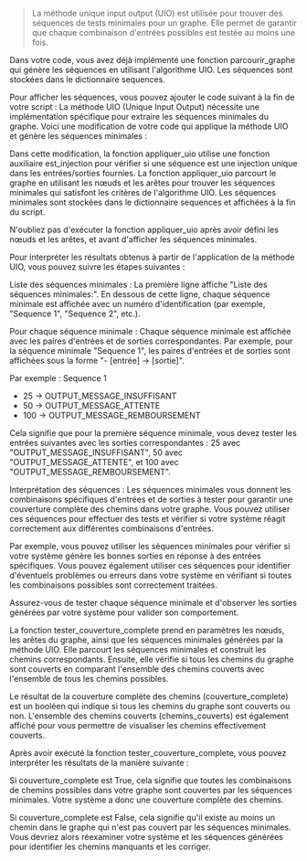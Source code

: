 > La méthode unique input output (UIO) est utilisée pour trouver des séquences de tests minimales pour un graphe. 
> Elle permet de garantir que chaque combinaison d'entrées possibles est testée au moins une fois.

Dans votre code, vous avez déjà implémenté une fonction parcourir_graphe qui génère les séquences en utilisant l'algorithme UIO. 
Les séquences sont stockées dans le dictionnaire sequences.

Pour afficher les séquences, vous pouvez ajouter le code suivant à la fin de votre script :
La méthode UIO (Unique Input Output) nécessite une implémentation spécifique pour extraire les séquences minimales du graphe. 
Voici une modification de votre code qui applique la méthode UIO et génère les séquences minimales :


Dans cette modification, 
la fonction appliquer_uio utilise une fonction auxiliaire est_injection 
pour vérifier si une séquence est une injection unique dans les entrées/sorties fournies. 
La fonction appliquer_uio parcourt le graphe en utilisant les nœuds et les arêtes pour trouver les séquences minimales 
qui satisfont les critères de l'algorithme UIO. 
Les séquences minimales sont stockées dans le dictionnaire sequences et affichées à la fin du script.

N'oubliez pas d'exécuter la fonction appliquer_uio 
après avoir défini les nœuds et les arêtes, et avant d'afficher les séquences minimales.

Pour interpréter les résultats obtenus à partir de l'application de la méthode UIO, vous pouvez suivre les étapes suivantes :

Liste des séquences minimales : 
La première ligne affiche "Liste des séquences minimales:". 
En dessous de cette ligne, chaque séquence minimale est affichée avec un numéro d'identification (par exemple, "Sequence 1", "Sequence 2", etc.).

Pour chaque séquence minimale : 
Chaque séquence minimale est affichée avec les paires d'entrées et de sorties correspondantes. 
Par exemple, pour la séquence minimale "Sequence 1", 
les paires d'entrées et de sorties sont affichées sous la forme "- [entrée] -> [sortie]".

Par exemple :
Sequence 1
- 25 -> OUTPUT_MESSAGE_INSUFFISANT
- 50 -> OUTPUT_MESSAGE_ATTENTE
- 100 -> OUTPUT_MESSAGE_REMBOURSEMENT

Cela signifie que pour la première séquence minimale, 
vous devez tester les entrées suivantes avec les sorties correspondantes : 
25 avec "OUTPUT_MESSAGE_INSUFFISANT", 
50 avec "OUTPUT_MESSAGE_ATTENTE", 
et 100 avec "OUTPUT_MESSAGE_REMBOURSEMENT".

Interprétation des séquences : 
Les séquences minimales vous donnent les combinaisons spécifiques d'entrées et de sorties à tester 
pour garantir une couverture complète des chemins dans votre graphe. 
Vous pouvez utiliser ces séquences pour effectuer des tests et 
vérifier si votre système réagit correctement aux différentes combinaisons d'entrées.

Par exemple, vous pouvez utiliser les séquences minimales 
pour vérifier si votre système génère les bonnes sorties en réponse à des entrées spécifiques. 
Vous pouvez également utiliser ces séquences pour identifier 
d'éventuels problèmes ou erreurs dans votre système en vérifiant si toutes les combinaisons possibles sont correctement traitées.

Assurez-vous de tester chaque séquence minimale et d'observer les sorties générées par votre système pour valider son comportement.

La fonction tester_couverture_complete prend en paramètres les nœuds, 
les arêtes du graphe, ainsi que les séquences minimales générées par la méthode UIO. 
Elle parcourt les séquences minimales et construit les chemins correspondants. 
Ensuite, elle vérifie si tous les chemins du graphe sont couverts 
en comparant l'ensemble des chemins couverts avec l'ensemble de tous les chemins possibles.

Le résultat de la couverture complète des chemins (couverture_complete) 
est un booléen qui indique si tous les chemins du graphe sont couverts ou non. 
L'ensemble des chemins couverts (chemins_couverts) est également affiché pour vous permettre de visualiser les chemins effectivement couverts.

Après avoir exécuté la fonction tester_couverture_complete, 
vous pouvez interpréter les résultats de la manière suivante :

Si couverture_complete est True, 
cela signifie que toutes les combinaisons de chemins possibles dans votre graphe sont couvertes 
par les séquences minimales. Votre système a donc une couverture complète des chemins.

Si couverture_complete est False, 
cela signifie qu'il existe au moins un chemin dans le graphe qui n'est pas couvert par les séquences minimales. 
Vous devriez alors réexaminer votre système et les séquences générées pour identifier les chemins manquants et les corriger.

